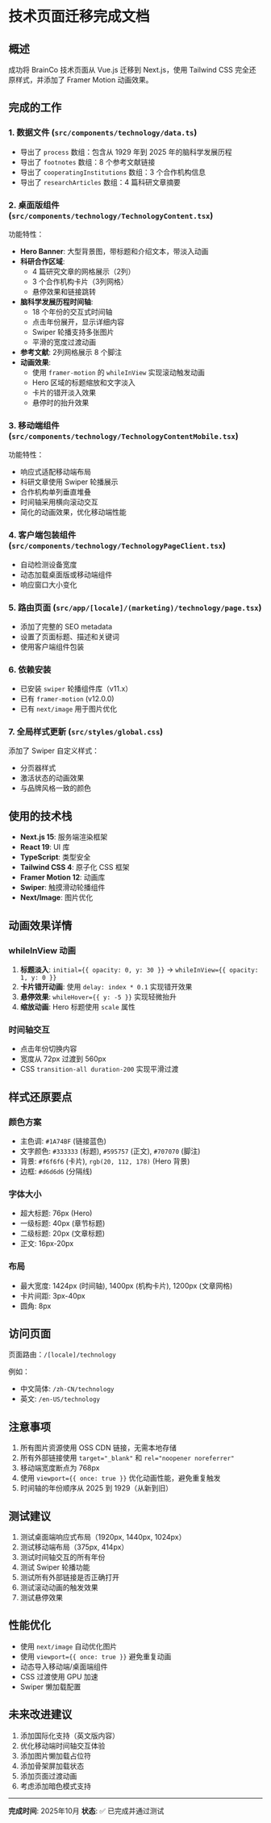 # 技术页面迁移完成文档

## 概述
成功将 BrainCo 技术页面从 Vue.js 迁移到 Next.js，使用 Tailwind CSS 完全还原样式，并添加了 Framer Motion 动画效果。

## 完成的工作

### 1. 数据文件 (`src/components/technology/data.ts`)
- 导出了 `process` 数组：包含从 1929 年到 2025 年的脑科学发展历程
- 导出了 `footnotes` 数组：8 个参考文献链接
- 导出了 `cooperatingInstitutions` 数组：3 个合作机构信息
- 导出了 `researchArticles` 数组：4 篇科研文章摘要

### 2. 桌面版组件 (`src/components/technology/TechnologyContent.tsx`)
功能特性：
- **Hero Banner**: 大型背景图，带标题和介绍文本，带淡入动画
- **科研合作区域**: 
  - 4 篇研究文章的网格展示（2列）
  - 3 个合作机构卡片（3列网格）
  - 悬停效果和链接跳转
- **脑科学发展历程时间轴**:
  - 18 个年份的交互式时间轴
  - 点击年份展开，显示详细内容
  - Swiper 轮播支持多张图片
  - 平滑的宽度过渡动画
- **参考文献**: 2列网格展示 8 个脚注
- **动画效果**:
  - 使用 `framer-motion` 的 `whileInView` 实现滚动触发动画
  - Hero 区域的标题缩放和文字淡入
  - 卡片的错开淡入效果
  - 悬停时的抬升效果

### 3. 移动端组件 (`src/components/technology/TechnologyContentMobile.tsx`)
功能特性：
- 响应式适配移动端布局
- 科研文章使用 Swiper 轮播展示
- 合作机构单列垂直堆叠
- 时间轴采用横向滚动交互
- 简化的动画效果，优化移动端性能

### 4. 客户端包装组件 (`src/components/technology/TechnologyPageClient.tsx`)
- 自动检测设备宽度
- 动态加载桌面版或移动端组件
- 响应窗口大小变化

### 5. 路由页面 (`src/app/[locale]/(marketing)/technology/page.tsx`)
- 添加了完整的 SEO metadata
- 设置了页面标题、描述和关键词
- 使用客户端组件包装

### 6. 依赖安装
- 已安装 `swiper` 轮播组件库（v11.x）
- 已有 `framer-motion` (v12.0.0)
- 已有 `next/image` 用于图片优化

### 7. 全局样式更新 (`src/styles/global.css`)
添加了 Swiper 自定义样式：
- 分页器样式
- 激活状态的动画效果
- 与品牌风格一致的颜色

## 使用的技术栈

- **Next.js 15**: 服务端渲染框架
- **React 19**: UI 库
- **TypeScript**: 类型安全
- **Tailwind CSS 4**: 原子化 CSS 框架
- **Framer Motion 12**: 动画库
- **Swiper**: 触摸滑动轮播组件
- **Next/Image**: 图片优化

## 动画效果详情

### whileInView 动画
1. **标题淡入**: `initial={{ opacity: 0, y: 30 }}` → `whileInView={{ opacity: 1, y: 0 }}`
2. **卡片错开动画**: 使用 `delay: index * 0.1` 实现错开效果
3. **悬停效果**: `whileHover={{ y: -5 }}` 实现轻微抬升
4. **缩放动画**: Hero 标题使用 `scale` 属性

### 时间轴交互
- 点击年份切换内容
- 宽度从 72px 过渡到 560px
- CSS `transition-all duration-200` 实现平滑过渡

## 样式还原要点

### 颜色方案
- 主色调: `#1A74BF` (链接蓝色)
- 文字颜色: `#333333` (标题), `#595757` (正文), `#707070` (脚注)
- 背景: `#f6f6f6` (卡片), `rgb(20, 112, 178)` (Hero 背景)
- 边框: `#d6d6d6` (分隔线)

### 字体大小
- 超大标题: 76px (Hero)
- 一级标题: 40px (章节标题)
- 二级标题: 20px (文章标题)
- 正文: 16px-20px

### 布局
- 最大宽度: 1424px (时间轴), 1400px (机构卡片), 1200px (文章网格)
- 卡片间距: 3px-40px
- 圆角: 8px

## 访问页面

页面路由：`/[locale]/technology`

例如：
- 中文简体: `/zh-CN/technology`
- 英文: `/en-US/technology`

## 注意事项

1. 所有图片资源使用 OSS CDN 链接，无需本地存储
2. 所有外部链接使用 `target="_blank"` 和 `rel="noopener noreferrer"`
3. 移动端宽度断点为 768px
4. 使用 `viewport={{ once: true }}` 优化动画性能，避免重复触发
5. 时间轴的年份顺序从 2025 到 1929（从新到旧）

## 测试建议

1. 测试桌面端响应式布局（1920px, 1440px, 1024px）
2. 测试移动端布局（375px, 414px）
3. 测试时间轴交互的所有年份
4. 测试 Swiper 轮播功能
5. 测试所有外部链接是否正确打开
6. 测试滚动动画的触发效果
7. 测试悬停效果

## 性能优化

- 使用 `next/image` 自动优化图片
- 使用 `viewport={{ once: true }}` 避免重复动画
- 动态导入移动端/桌面端组件
- CSS 过渡使用 GPU 加速
- Swiper 懒加载配置

## 未来改进建议

1. 添加国际化支持（英文版内容）
2. 优化移动端时间轴交互体验
3. 添加图片懒加载占位符
4. 添加骨架屏加载状态
5. 添加页面过渡动画
6. 考虑添加暗色模式支持

---

**完成时间**: 2025年10月
**状态**: ✅ 已完成并通过测试

